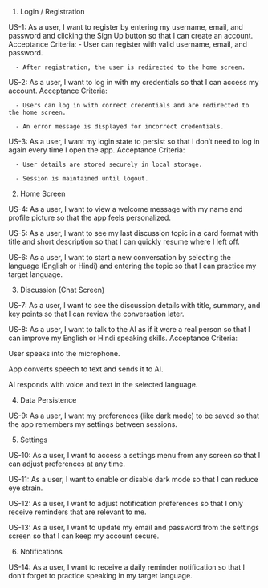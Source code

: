 1. Login / Registration

US-1: As a user, I want to register by entering my username, email, and password and clicking the Sign Up button so that I can create an account.
   Acceptance Criteria:
      - User can register with valid username, email, and password.
   
      - After registration, the user is redirected to the home screen.

US-2: As a user, I want to log in with my credentials so that I can access my account.
   Acceptance Criteria:

      - Users can log in with correct credentials and are redirected to the home screen.
      
      - An error message is displayed for incorrect credentials.

US-3: As a user, I want my login state to persist so that I don’t need to log in again every time I open the app.
   Acceptance Criteria:
   
      - User details are stored securely in local storage.
      
      - Session is maintained until logout.

2. Home Screen

US-4: As a user, I want to view a welcome message with my name and profile picture so that the app feels personalized.

US-5: As a user, I want to see my last discussion topic in a card format with title and short description so that I can quickly resume where I left off.

US-6: As a user, I want to start a new conversation by selecting the language (English or Hindi) and entering the topic so that I can practice my target language.

3. Discussion (Chat Screen)

US-7: As a user, I want to see the discussion details with title, summary, and key points so that I can review the conversation later.

US-8: As a user, I want to talk to the AI as if it were a real person so that I can improve my English or Hindi speaking skills.
Acceptance Criteria:

User speaks into the microphone.

App converts speech to text and sends it to AI.

AI responds with voice and text in the selected language.

4. Data Persistence

US-9: As a user, I want my preferences (like dark mode) to be saved so that the app remembers my settings between sessions.

5. Settings

US-10: As a user, I want to access a settings menu from any screen so that I can adjust preferences at any time.

US-11: As a user, I want to enable or disable dark mode so that I can reduce eye strain.

US-12: As a user, I want to adjust notification preferences so that I only receive reminders that are relevant to me.

US-13: As a user, I want to update my email and password from the settings screen so that I can keep my account secure.

6. Notifications

US-14: As a user, I want to receive a daily reminder notification so that I don’t forget to practice speaking in my target language.

